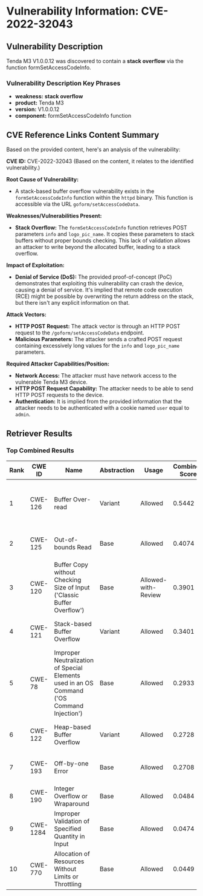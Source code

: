 # Vulnerability Information: CVE-2022-32043

## Vulnerability Description
Tenda M3 V1.0.0.12 was discovered to contain a **stack overflow** via the function formSetAccessCodeInfo.

### Vulnerability Description Key Phrases
- **weakness:** **stack overflow**
- **product:** Tenda M3
- **version:** V1.0.0.12
- **component:** formSetAccessCodeInfo function

## CVE Reference Links Content Summary
Based on the provided content, here's an analysis of the vulnerability:

**CVE ID:** CVE-2022-32043 (Based on the content, it relates to the identified vulnerability.)

**Root Cause of Vulnerability:**
- A stack-based buffer overflow vulnerability exists in the `formSetAccessCodeInfo` function within the `httpd` binary. This function is accessible via the URL `goform/setAccessCodeData`.

**Weaknesses/Vulnerabilities Present:**
- **Stack Overflow:** The `formSetAccessCodeInfo` function retrieves POST parameters `info` and `logo_pic_name`. It copies these parameters to stack buffers without proper bounds checking. This lack of validation allows an attacker to write beyond the allocated buffer, leading to a stack overflow.

**Impact of Exploitation:**
- **Denial of Service (DoS):** The provided proof-of-concept (PoC) demonstrates that exploiting this vulnerability can crash the device, causing a denial of service. It's implied that remote code execution (RCE) might be possible by overwriting the return address on the stack, but there isn't any explicit information on that.

**Attack Vectors:**
- **HTTP POST Request:** The attack vector is through an HTTP POST request to the `/goform/setAccessCodeData` endpoint.
- **Malicious Parameters:** The attacker sends a crafted POST request containing excessively long values for the `info` and `logo_pic_name` parameters.

**Required Attacker Capabilities/Position:**
- **Network Access:** The attacker must have network access to the vulnerable Tenda M3 device.
- **HTTP POST Request Capability:** The attacker needs to be able to send HTTP POST requests to the device.
- **Authentication:** It is implied from the provided information that the attacker needs to be authenticated with a cookie named `user` equal to `admin`.

## Retriever Results

### Top Combined Results

| Rank | CWE ID | Name | Abstraction | Usage | Combined Score | Retrievers | Individual Scores |
|------|--------|------|-------------|-------|---------------|------------|-------------------|
| 1 | CWE-126 | Buffer Over-read | Variant | Allowed | 0.5442 | dense, sparse, graph | dense: 0.506, sparse: 0.071, graph: 0.827 |
| 2 | CWE-125 | Out-of-bounds Read | Base | Allowed | 0.4074 | sparse, graph | sparse: 0.087, graph: 1.000 |
| 3 | CWE-120 | Buffer Copy without Checking Size of Input ('Classic Buffer Overflow') | Base | Allowed-with-Review | 0.3901 | sparse, graph | sparse: 0.089, graph: 1.000 |
| 4 | CWE-121 | Stack-based Buffer Overflow | Variant | Allowed | 0.3401 | dense, sparse | dense: 0.580, sparse: 0.137 |
| 5 | CWE-78 | Improper Neutralization of Special Elements used in an OS Command ('OS Command Injection') | Base | Allowed | 0.2933 | dense, sparse | dense: 0.500, sparse: 0.075 |
| 6 | CWE-122 | Heap-based Buffer Overflow | Variant | Allowed | 0.2728 | dense, sparse | dense: 0.490, sparse: 0.088 |
| 7 | CWE-193 | Off-by-one Error | Base | Allowed | 0.2708 | sparse, graph | sparse: 0.079, graph: 0.631 |
| 8 | CWE-190 | Integer Overflow or Wraparound | Base | Allowed | 0.0484 | sparse | sparse: 0.085 |
| 9 | CWE-1284 | Improper Validation of Specified Quantity in Input | Base | Allowed | 0.0474 | sparse | sparse: 0.083 |
| 10 | CWE-770 | Allocation of Resources Without Limits or Throttling | Base | Allowed | 0.0449 | sparse | sparse: 0.079 |

